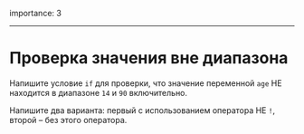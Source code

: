 importance: 3

---

# Проверка значения вне диапазона

Напишите условие `if` для проверки, что значение переменной `age` НЕ находится в диапазоне `14` и `90` включительно.

Напишите два варианта: первый с использованием оператора НЕ `!`, второй – без этого оператора.
